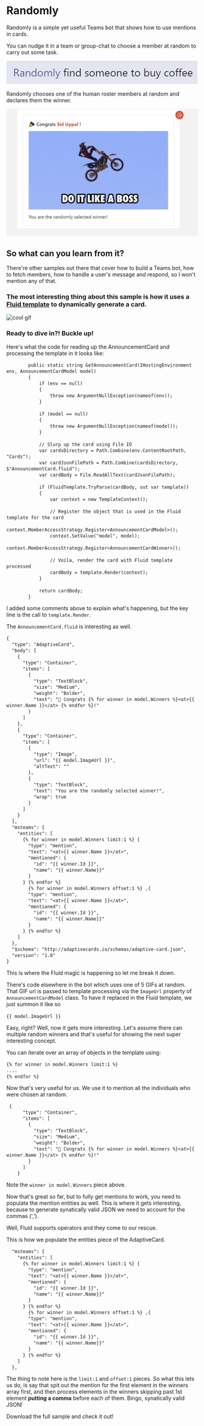 # Randomly
Randomly is a simple yet useful Teams bot that shows how to use mentions in cards.

You can nudge it in a team or group-chat to choose a member at random to carry out some task.

![coffee](coffee.PNG)

Randomly chooses one of the human roster members at random and declares them the winner.

![coffee winner](coffee_winner.PNG)

## So what can you learn from it?
There're other samples out there that cover how to build a Teams bot, how to fetch members, how to handle a user's message and respond, so I won't mention any of that. 

### The most interesting thing about this sample is how it uses a [Fluid template](https://github.com/sebastienros/fluid) to dynamically generate a card.

![cool gif](https://media.giphy.com/media/1ipl6AMaBl6pcqFROR/giphy.gif)

### Ready to dive in?! Buckle up!

Here's what the code for reading up the AnnouncementCard and processing the template in it looks like:

```CSharp
        public static string GetAnnouncementCard(IHostingEnvironment env, AnnouncementCardModel model)
        {
            if (env == null)
            {
                throw new ArgumentNullException(nameof(env));
            }
            
            if (model == null)
            {
                throw new ArgumentNullException(nameof(model));
            }

            // Slurp up the card using File IO
            var cardsDirectory = Path.Combine(env.ContentRootPath, "Cards");
            var cardJsonFilePath = Path.Combine(cardsDirectory, $"AnnouncementCard.fluid");
            var cardBody = File.ReadAllText(cardJsonFilePath);

            if (FluidTemplate.TryParse(cardBody, out var template))
            {
                var context = new TemplateContext();

                // Register the object that is used in the Fluid template for the card
                context.MemberAccessStrategy.Register<AnnouncementCardModel>();
                context.SetValue("model", model);
                context.MemberAccessStrategy.Register<AnnouncementCardWinner>();

                // Voila, render the card with Fluid template processed
                cardBody = template.Render(context);
            }

            return cardBody;
        }
```
I added some comments above to explain what's happening, but the key line is the call to `template.Render`.

The `AnnouncementCard.fluid` is interesting as well.

```
{
  "type": "AdaptiveCard",
  "body": [
    {
      "type": "Container",
      "items": [
        {
          "type": "TextBlock",
          "size": "Medium",
          "weight": "Bolder",
          "text": "🎉 Congrats {% for winner in model.Winners %}<at>{{ winner.Name }}</at> {% endfor %}!"
        }
      ]
    },
    {
      "type": "Container",
      "items": [
        {
          "type": "Image",
          "url": "{{ model.ImageUrl }}",
          "altText": ""
        },
        {
          "type": "TextBlock",
          "text": "You are the randomly selected winner!",
          "wrap": true
        }
      ]
    }
  ],
  "msteams": {
    "entities": [
      {% for winner in model.Winners limit:1 %} {
        "type": "mention",
        "text": "<at>{{ winner.Name }}</at>",
        "mentioned": {
          "id": "{{ winner.Id }}",
          "name": "{{ winner.Name}}"
        }
      } {% endfor %}
        {% for winner in model.Winners offset:1 %} ,{
        "type": "mention",
        "text": "<at>{{ winner.Name }}</at>",
        "mentioned": {
          "id": "{{ winner.Id }}",
          "name": "{{ winner.Name}}"
        }
      } {% endfor %}
    ]
  },
  "$schema": "http://adaptivecards.io/schemas/adaptive-card.json",
  "version": "1.0"
}
```

This is where the Fluid magic is happening so let me break it down.

There's code elsewhere in the bot which uses one of 5 GIFs at random. That GIF url is passed to template processing via the `ImageUrl` property of `AnnouncementCardModel` class. To have it replaced in the Fluid template, we just summon it like so

`{{ model.ImageUrl }}`

Easy, right? Well, now it gets more interesting. Let's assume there can multiple random winners and that's useful for showing the next super interesting concept.

You can iterate over an array of objects in the template using:

```
{% for winner in model.Winners limit:1 %}
....
{% endfor %}
```

Now that's very useful for us. We use it to mention all the individuals who were chosen at random.

```
 {
      "type": "Container",
      "items": [
        {
          "type": "TextBlock",
          "size": "Medium",
          "weight": "Bolder",
          "text": "🎉 Congrats {% for winner in model.Winners %}<at>{{ winner.Name }}</at> {% endfor %}!"
        }
      ]
    }
```
Note the `winner in model.Winners` piece above.

Now that's great so far, but to fully get mentions to work, you need to populate the mention entities as well. This is where it gets interesting, because to generate synatically valid JSON we need to account for the commas (',').

Well, Fluid supports operators and they come to our rescue.

This is how we populate the entities piece of the AdaptiveCard.

```
  "msteams": {
    "entities": [
      {% for winner in model.Winners limit:1 %} {
        "type": "mention",
        "text": "<at>{{ winner.Name }}</at>",
        "mentioned": {
          "id": "{{ winner.Id }}",
          "name": "{{ winner.Name}}"
        }
      } {% endfor %}
        {% for winner in model.Winners offset:1 %} ,{
        "type": "mention",
        "text": "<at>{{ winner.Name }}</at>",
        "mentioned": {
          "id": "{{ winner.Id }}",
          "name": "{{ winner.Name}}"
        }
      } {% endfor %}
    ]
  },
```
The thing to note here is the `limit:1` and `offset:1` pieces. So what this lets us do, is say that spit out the mention for the first element in the winners array first, and then process elements in the winners skipping past 1st element **putting a comma** before each of them. Bingo, synatically valid JSON!

Download the full sample and check it out!
